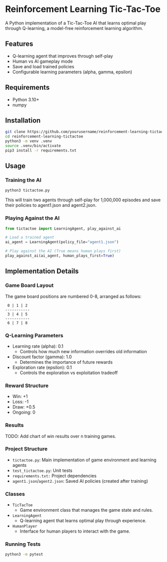 # Reinforcement Learning Tic-Tac-Toe

A Python implementation of a Tic-Tac-Toe AI that learns optimal play through Q-learning, a model-free reinforcement learning algorithm.

## Features

- Q-learning agent that improves through self-play
- Human vs AI gameplay mode
- Save and load trained policies
- Configurable learning parameters (alpha, gamma, epsilon)

## Requirements

- Python 3.10+
- numpy

## Installation

```bash
git clone https://github.com/yourusername/reinforcement-learning-tictactoe.git
cd reinforcement-learning-tictactoe
python3 -m venv .venv
source .venv/bin/activate
pip3 install -r requirements.txt
```

## Usage

### Training the AI

```bash
python3 tictactoe.py
```

This will train two agents through self-play for 1,000,000 episodes and save their policies to agent1.json and agent2.json.

### Playing Against the AI

```py
from tictactoe import LearningAgent, play_against_ai

# Load a trained agent
ai_agent = LearningAgent(policy_file="agent1.json")

# Play against the AI (True means human plays first)
play_against_ai(ai_agent, human_plays_first=True)
```

## Implementation Details

### Game Board Layout

The game board positions are numbered 0-8, arranged as follows:

```text
 0 | 1 | 2 
-----------
 3 | 4 | 5 
-----------
 6 | 7 | 8 
```

### Q-Learning Parameters

- Learning rate (alpha): 0.1
  - Controls how much new information overrides old information
- Discount factor (gamma): 1.0
  - Determines the importance of future rewards
- Exploration rate (epsilon): 0.1
  - Controls the exploration vs exploitation tradeoff

### Reward Structure

- Win: +1
- Loss: -1
- Draw: +0.5
- Ongoing: 0

### Results

TODO: Add chart of win results over n training games.

### Project Structure

- `tictactoe.py`: Main implementation of game environment and learning agents
- `test_tictactoe.py`: Unit tests
- `requirements.txt:` Project dependencies
- `agent1.json`/`agent2.json`: Saved AI policies (created after training)

### Classes

- ```TicTacToe```
  - Game environment class that manages the game state and rules.
- ```LearningAgent```
  - Q-learning agent that learns optimal play through experience.
- ```HumanPlayer```
  - Interface for human players to interact with the game.

### Running Tests

```bash
python3 -m pytest
```
